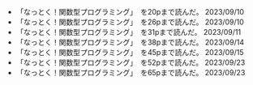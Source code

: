 - 「なっとく！関数型プログラミング」　を20pまで読んだ。 2023/09/10
- 「なっとく！関数型プログラミング」　を26pまで読んだ。 2023/09/10
- 「なっとく！関数型プログラミング」　を31pまで読んだ。 2023/09/11
- 「なっとく！関数型プログラミング」　を38pまで読んだ。 2023/09/14
- 「なっとく！関数型プログラミング」　を45pまで読んだ。 2023/09/15
- 「なっとく！関数型プログラミング」　を52pまで読んだ。 2023/09/23
- 「なっとく！関数型プログラミング」　を65pまで読んだ。 2023/09/23
